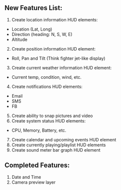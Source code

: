 New Features List:
-------------------

1. Create location information HUD elements:
  - Location (Lat, Long)
  - Direction (heading: N, S, W, E)
  - Altitude
2. Create position information HUD element:
  - Roll, Pan and Tilt (Think fighter jet-like display)
3. Create current weather information HUD element:
  - Current temp, condition, wind, etc.
4. Create notifications HUD elements:
  - Email
  - SMS
  - FB
5. Create ability to snap pictures and video
6. Create system status HUD elements:
  - CPU, Memory, Battery, etc.
7. Create calendar and upcoming events HUD element
8. Create currently playing/playlist HUD elements
9. Create sound meter bar graph HUD element

Completed Features:
--------------------

1. Date and Time
2. Camera preview layer